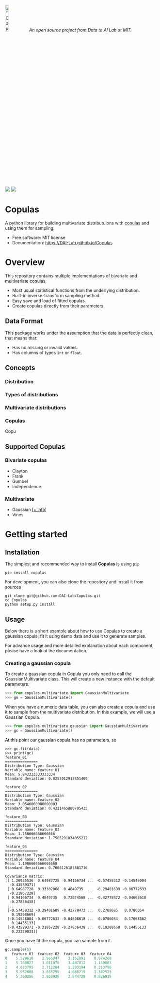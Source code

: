 <p align="left">
<img width=15% src="https://dai.lids.mit.edu/wp-content/uploads/2018/06/Logo_DAI_highres.png" alt=“Copulas” />
<i>An open source project from Data to AI Lab at MIT.</i>
</p>


[![][pypi-img]][pypi-url]
[![][travis-img]][travis-url]

[travis-img]: https://travis-ci.org/DAI-Lab/Copulas.svg?branch=master
[travis-url]: https://travis-ci.org/DAI-Lab/Copulas
[pypi-img]: https://img.shields.io/pypi/v/copulas.svg
[pypi-url]: https://pypi.python.org/pypi/copulas

# Copulas

A python library for building multivariate distributuions with [copulas](https://en.wikipedia.org/wiki/Copula_(probability_theory)) and using them for sampling.

- Free software: MIT license
- Documentation: https://DAI-Lab.github.io/Copulas


# Overview

This repository contains multiple implementations of bivariate and multivariate copulas, 

* Most usual statistical functions from the underlying distribution.
* Built-in inverse-transform sampling method.
* Easy save and load of fitted copulas.
* Create copulas directly from their parameters.

## Data Format


This package works under the assumption that the data is perfectly clean, that means that:

- Has no missing or invalid values.
- Has columns of types `int` or `float`.


## Concepts

### Distribution

### Types of distributions

### Multivariate distributions

### Copulas

Copu

## Supported Copulas

### Bivariate copulas

* Clayton
* Frank
* Gumbel
* Independence

### Multivariate

* Gaussian [[+ info]](https://en.wikipedia.org/wiki/Copula_(probability_theory)#Gaussian_copula)
* Vines





# Getting started

## Installation

The simplest and recommended way to install **Copulas** is using `pip`

```
pip install copulas
```

For development, you can also clone the repository and install it from sources

```
git clone git@github.com:DAI-Lab/Copulas.git
cd Copulas
python setup.py install
```

## Usage

Below there is a short example about how to use Copulas to create a gaussian copula, fit it using
demo data and use it to generate samples.

For advance usage and more detailed explanation about each component, please have a look at the
documentation.

### Creating a gaussian copula

To create a gaussian copula in Copula you only need to call the GaussianMultivariate class.
This will create a new instance with the default parameters.

```python
>>> from copulas.multivariate import GaussianMultivariate
>>> gm = GaussianMultivariate()
```






When you have a numeric data table, you can also create a copula and use it to sample from
the multivariate distribution. In this example, we will use a Gaussian Copula.

```python
>>> from copulas.multivariate.gaussian import GaussianMultivariate
>>> gc = GaussianMultivariate()
```

At this point our gaussian copula has no parameters, so 


```
>>> gc.fit(data)
>>> print(gc)
feature_01
===============
Distribution Type: Gaussian
Variable name: feature_01
Mean: 5.843333333333334
Standard deviation: 0.8253012917851409

feature_02
===============
Distribution Type: Gaussian
Variable name: feature_02
Mean: 3.0540000000000003
Standard deviation: 0.4321465800705435

feature_03
===============
Distribution Type: Gaussian
Variable name: feature_03
Mean: 3.758666666666666
Standard deviation: 1.7585291834055212

feature_04
===============
Distribution Type: Gaussian
Variable name: feature_04
Mean: 1.1986666666666668
Standard deviation: 0.7606126185881716

Covariance matrix:
[[ 1.26935536  0.64987728  0.94166734 ... -0.57458312 -0.14548004
  -0.43589371]
 [ 0.64987728  0.33302068  0.4849735  ... -0.29401609 -0.06772633
  -0.21867228]
 [ 0.94166734  0.4849735   0.72674568 ... -0.42778472 -0.04608618
  -0.27836438]
 ...
 [-0.57458312 -0.29401609 -0.42778472 ...  0.2708685   0.0786054
   0.19208669]
 [-0.14548004 -0.06772633 -0.04608618 ...  0.0786054   0.17668562
   0.14455133]
 [-0.43589371 -0.21867228 -0.27836438 ...  0.19208669  0.14455133
   0.22229033]]
```

Once you have fit the copula, you can sample from it.

```python
gc.sample(5)
   feature_01  feature_02  feature_03  feature_04
0    5.529610    2.966947    3.162891    0.974260
1    5.708827    3.011078    3.407812    1.149803
2    4.623795    2.712284    1.283194    0.213796
3    5.952688    3.086259    4.088219    1.382523
4    5.360256    2.920929    2.844729    0.826919
```
